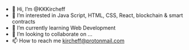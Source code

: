 - 👋 Hi, I’m @KKKircheff
- 👀 I’m interested in Java Script, HTML, CSS, React, blockchain & smart contracts
- 🌱 I’m currently learning Web Development 
- 💞️ I’m looking to collaborate on ...
- 📫 How to reach me kircheff@protonmail.com

<!---
KKKircheff/KKKircheff is a ✨ special ✨ repository because its `README.md` (this file) appears on your GitHub profile.
You can click the Preview link to take a look at your changes.
--->
